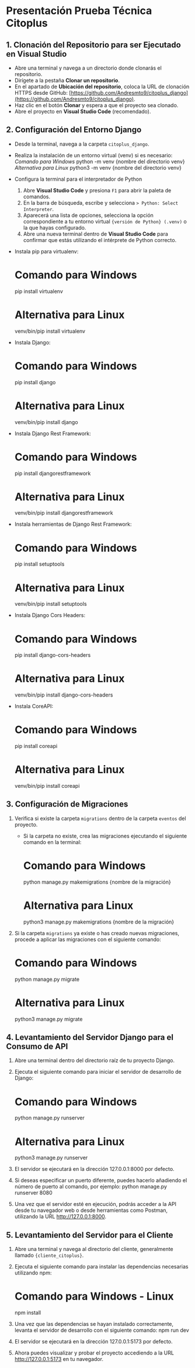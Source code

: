 # Presentación Prueba Técnica Citoplus

## 1. Clonación del Repositorio para ser Ejecutado en Visual Studio

- Abre una terminal y navega a un directorio donde clonarás el repositorio.
- Dirígete a la pestaña **Clonar un repositorio**.
- En el apartado de **Ubicación del repositorio**, coloca la URL de clonación HTTPS desde GitHub: [https://github.com/Andresmto9/citoplus_django](https://github.com/Andresmto9/citoplus_django).
- Haz clic en el botón **Clonar** y espera a que el proyecto sea clonado.
- Abre el proyecto en **Visual Studio Code** (recomendado).

## 2. Configuración del Entorno Django

- Desde la terminal, navega a la carpeta `citoplus_django`.
  
- Realiza la instalación de un entorno virtual (venv) si es necesario:
  *Comando para Windows*
  python -m venv {nombre del directorio venv}
  *Alternativa para Linux*
  python3 -m venv {nombre del directorio venv}

- Configura la terminal para el interpretador de Python
  1. Abre **Visual Studio Code** y presiona `F1` para abrir la paleta de comandos.
  2. En la barra de búsqueda, escribe y selecciona `> Python: Select Interpreter`.
  3. Aparecerá una lista de opciones, selecciona la opción correspondiente a tu entorno virtual `{versión de Python} (.venv)` o la que hayas configurado.
  4. Abre una nueva terminal dentro de **Visual Studio Code** para confirmar que estás utilizando el intérprete de Python correcto.
     
- Instala pip para virtualenv:
  # Comando para Windows
  pip install virtualenv
  # Alternativa para Linux
  venv/bin/pip install virtualenv
  
- Instala Django:
  # Comando para Windows
  pip install django
  # Alternativa para Linux
  venv/bin/pip install django
  
- Instala Django Rest Framework:
  # Comando para Windows
  pip install djangorestframework
  # Alternativa para Linux
  venv/bin/pip install djangorestframework
  
- Instala herramientas de Django Rest Framework:
  # Comando para Windows
  pip install setuptools
  # Alternativa para Linux
  venv/bin/pip install setuptools
  
- Instala Django Cors Headers:
  # Comando para Windows
  pip install django-cors-headers
  # Alternativa para Linux
  venv/bin/pip install django-cors-headers
  
- Instala CoreAPI:
  # Comando para Windows
  pip install coreapi
  # Alternativa para Linux
  venv/bin/pip install coreapi
  
## 3. Configuración de Migraciones

1. Verifica si existe la carpeta `migrations` dentro de la carpeta `eventos` del proyecto.
   
   - Si la carpeta no existe, crea las migraciones ejecutando el siguiente comando en la terminal:
     # Comando para Windows
     python manage.py makemigrations {nombre de la migración}
     # Alternativa para Linux
     python3 manage.py makemigrations {nombre de la migración}
     
3. Si la carpeta `migrations` ya existe o has creado nuevas migraciones, procede a aplicar las migraciones con el siguiente comando:
   # Comando para Windows
   python manage.py migrate
   # Alternativa para Linux
   python3 manage.py migrate
   
## 4. Levantamiento del Servidor Django para el Consumo de API

1. Abre una terminal dentro del directorio raíz de tu proyecto Django.
   
2. Ejecuta el siguiente comando para iniciar el servidor de desarrollo de Django:
   # Comando para Windows
   python manage.py runserver
   # Alternativa para Linux
   python3 manage.py runserver

3. El servidor se ejecutará en la dirección 127.0.0.1:8000 por defecto.

4. Si deseas especificar un puerto diferente, puedes hacerlo añadiendo el número de puerto al comando, por ejemplo:
   python manage.py runserver 8080

5. Una vez que el servidor esté en ejecución, podrás acceder a la API desde tu navegador web o desde herramientas como Postman, utilizando la URL http://127.0.0.1:8000.

## 5. Levantamiento del Servidor para el Cliente

1. Abre una terminal y navega al directorio del cliente, generalmente llamado `{cliente_citoplus}`.

2. Ejecuta el siguiente comando para instalar las dependencias necesarias utilizando npm:
   # Comando para Windows - Linux
   npm install

3. Una vez que las dependencias se hayan instalado correctamente, levanta el servidor de desarrollo con el siguiente comando:
  npm run dev

4. El servidor se ejecutará en la dirección 127.0.0.1:5173 por defecto.
5. Ahora puedes visualizar y probar el proyecto accediendo a la URL http://127.0.0.1:5173 en tu navegador.

